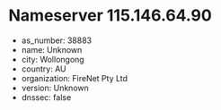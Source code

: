 # Nameserver 115.146.64.90

* as_number: 38883
* name: Unknown
* city: Wollongong
* country: AU
* organization: FireNet Pty Ltd
* version: Unknown
* dnssec: false
